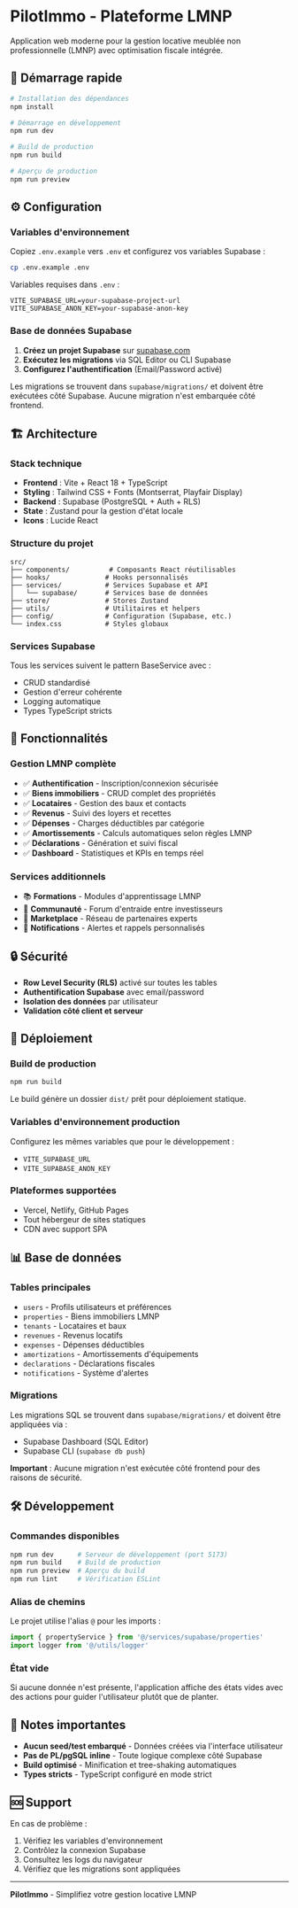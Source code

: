 # PilotImmo - Plateforme LMNP

Application web moderne pour la gestion locative meublée non professionnelle (LMNP) avec optimisation fiscale intégrée.

## 🚀 Démarrage rapide

```bash
# Installation des dépendances
npm install

# Démarrage en développement
npm run dev

# Build de production
npm run build

# Aperçu de production
npm run preview
```

## ⚙️ Configuration

### Variables d'environnement

Copiez `.env.example` vers `.env` et configurez vos variables Supabase :

```bash
cp .env.example .env
```

Variables requises dans `.env` :

```env
VITE_SUPABASE_URL=your-supabase-project-url
VITE_SUPABASE_ANON_KEY=your-supabase-anon-key
```

### Base de données Supabase

1. **Créez un projet Supabase** sur [supabase.com](https://supabase.com)
2. **Exécutez les migrations** via SQL Editor ou CLI Supabase
3. **Configurez l'authentification** (Email/Password activé)

Les migrations se trouvent dans `supabase/migrations/` et doivent être exécutées côté Supabase. Aucune migration n'est embarquée côté frontend.

## 🏗️ Architecture

### Stack technique

- **Frontend** : Vite + React 18 + TypeScript
- **Styling** : Tailwind CSS + Fonts (Montserrat, Playfair Display)
- **Backend** : Supabase (PostgreSQL + Auth + RLS)
- **State** : Zustand pour la gestion d'état locale
- **Icons** : Lucide React

### Structure du projet

```
src/
├── components/          # Composants React réutilisables
├── hooks/              # Hooks personnalisés
├── services/           # Services Supabase et API
│   └── supabase/       # Services base de données
├── store/              # Stores Zustand
├── utils/              # Utilitaires et helpers
├── config/             # Configuration (Supabase, etc.)
└── index.css           # Styles globaux
```

### Services Supabase

Tous les services suivent le pattern BaseService avec :
- CRUD standardisé
- Gestion d'erreur cohérente
- Logging automatique
- Types TypeScript stricts

## 🎯 Fonctionnalités

### Gestion LMNP complète

- ✅ **Authentification** - Inscription/connexion sécurisée
- ✅ **Biens immobiliers** - CRUD complet des propriétés
- ✅ **Locataires** - Gestion des baux et contacts
- ✅ **Revenus** - Suivi des loyers et recettes
- ✅ **Dépenses** - Charges déductibles par catégorie
- ✅ **Amortissements** - Calculs automatiques selon règles LMNP
- ✅ **Déclarations** - Génération et suivi fiscal
- ✅ **Dashboard** - Statistiques et KPIs en temps réel

### Services additionnels

- 📚 **Formations** - Modules d'apprentissage LMNP
- 👥 **Communauté** - Forum d'entraide entre investisseurs
- 🛒 **Marketplace** - Réseau de partenaires experts
- 🔔 **Notifications** - Alertes et rappels personnalisés

## 🔒 Sécurité

- **Row Level Security (RLS)** activé sur toutes les tables
- **Authentification Supabase** avec email/password
- **Isolation des données** par utilisateur
- **Validation côté client et serveur**

## 🚀 Déploiement

### Build de production

```bash
npm run build
```

Le build génère un dossier `dist/` prêt pour déploiement statique.

### Variables d'environnement production

Configurez les mêmes variables que pour le développement :
- `VITE_SUPABASE_URL`
- `VITE_SUPABASE_ANON_KEY`

### Plateformes supportées

- Vercel, Netlify, GitHub Pages
- Tout hébergeur de sites statiques
- CDN avec support SPA

## 📊 Base de données

### Tables principales

- `users` - Profils utilisateurs et préférences
- `properties` - Biens immobiliers LMNP
- `tenants` - Locataires et baux
- `revenues` - Revenus locatifs
- `expenses` - Dépenses déductibles
- `amortizations` - Amortissements d'équipements
- `declarations` - Déclarations fiscales
- `notifications` - Système d'alertes

### Migrations

Les migrations SQL se trouvent dans `supabase/migrations/` et doivent être appliquées via :
- Supabase Dashboard (SQL Editor)
- Supabase CLI (`supabase db push`)

**Important** : Aucune migration n'est exécutée côté frontend pour des raisons de sécurité.

## 🛠️ Développement

### Commandes disponibles

```bash
npm run dev      # Serveur de développement (port 5173)
npm run build    # Build de production
npm run preview  # Aperçu du build
npm run lint     # Vérification ESLint
```

### Alias de chemins

Le projet utilise l'alias `@` pour les imports :

```typescript
import { propertyService } from '@/services/supabase/properties'
import logger from '@/utils/logger'
```

### État vide

Si aucune donnée n'est présente, l'application affiche des états vides avec des actions pour guider l'utilisateur plutôt que de planter.

## 📝 Notes importantes

- **Aucun seed/test embarqué** - Données créées via l'interface utilisateur
- **Pas de PL/pgSQL inline** - Toute logique complexe côté Supabase
- **Build optimisé** - Minification et tree-shaking automatiques
- **Types stricts** - TypeScript configuré en mode strict

## 🆘 Support

En cas de problème :
1. Vérifiez les variables d'environnement
2. Contrôlez la connexion Supabase
3. Consultez les logs du navigateur
4. Vérifiez que les migrations sont appliquées

---

**PilotImmo** - Simplifiez votre gestion locative LMNP